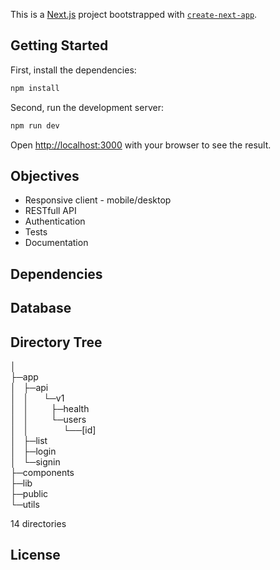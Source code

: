 This is a [Next.js](https://nextjs.org) project bootstrapped with [`create-next-app`](https://nextjs.org/docs/app/api-reference/cli/create-next-app).

## Getting Started

First, install the dependencies:

```bash
npm install
```

Second, run the development server:

```bash
npm run dev
```

Open [http://localhost:3000](http://localhost:3000) with your browser to see the result.

## Objectives

* Responsive client - mobile/desktop
* RESTfull API
* Authentication
* Tests
* Documentation

## Dependencies

## Database

## Directory Tree
│ </br>
├─app</br>
│   ├─api </br>
│   │      └─v1 </br>
│   │         ├─health </br>
│   │         └─users </br>
│   │              └──[id] </br>
│   ├─list </br>
│   ├─login </br>
│   └─signin </br>
├─components </br>
├─lib </br>
├─public </br>
└─utils </br>

14 directories

## License
